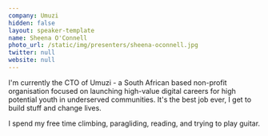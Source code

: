 ```yaml
---
company: Umuzi
hidden: false
layout: speaker-template
name: Sheena O'Connell
photo_url: /static/img/presenters/sheena-oconnell.jpg
twitter: null
website: null
---
```


I'm currently the CTO of Umuzi - a South African based non-profit organisation focused on launching high-value digital careers for high potential youth in underserved communities.  It's the best job ever, I get to build stuff and change lives.

I spend my free time climbing, paragliding, reading, and trying to play guitar.
